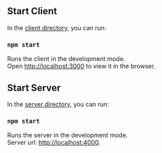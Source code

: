 ## Start Client

In the [client directory](./client), you can run:

### `npm start`

Runs the client in the development mode.<br>
Open [http://localhost:3000](http://localhost:3000) to view it in the browser.

## Start Server

In the [server directory](./server), you can run:

### `npm start`

Runs the server in the development mode.<br>
Server url: [http://localhost:4000](http://localhost:4000).
